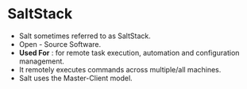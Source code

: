 # SaltStack

+ Salt sometimes referred to as SaltStack.
+ Open - Source Software.
+ **Used For** : for remote task execution, automation and configuration management.
+ It remotely executes commands across multiple/all machines.
+ Salt uses the Master-Client model.
